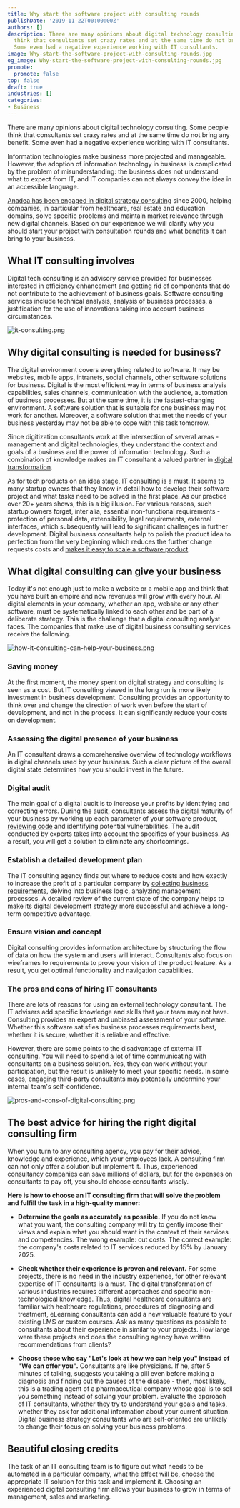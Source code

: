 ```yaml
---
title: Why start the software project with consulting rounds
publishDate: '2019-11-22T00:00:00Z'
authors: []
description: There are many opinions about digital technology consulting. Some people
  think that consultants set crazy rates and at the same time do not bring any benefit.
  Some even had a negative experience working with IT consultants.
image: Why-start-the-software-project-with-consulting-rounds.jpg
og_image: Why-start-the-software-project-with-consulting-rounds.jpg
promote:
  promote: false
top: false
draft: true
industries: []
categories:
- Business
---
```


There are many opinions about digital technology consulting. Some people think that consultants set crazy rates and at the same time do not bring any benefit. Some even had a negative experience working with IT consultants.

Information technologies make business more projected and manageable. However, the adoption of information technology in business is complicated by the problem of misunderstanding: the business does not understand what to expect from IT, and IT companies can not always convey the idea in an accessible language.

<a href=https://anadea.info/services/consulting-and-audit>Anadea has been engaged in digital strategy consulting</a> since 2000, helping companies, in particular from healthcare, real estate and education domains, solve specific problems and maintain market relevance through new digital channels. Based on our experience we will clarify why you should start your project with consultation rounds and what benefits it can bring to your business.

## What IT consulting involves

Digital tech consulting is an advisory service provided for businesses interested in efficiency enhancement and getting rid of components that do not contribute to the achievement of business goals. Software consulting services include technical analysis, analysis of business processes, a justification for the use of innovations taking into account business circumstances.

![it-consulting.png](it-consulting.png)

## Why digital consulting is needed for business?

The digital environment covers everything related to software. It may be websites, mobile apps, intranets, social channels, other software solutions for business. Digital is the most efficient way in terms of business analysis capabilities, sales channels, communication with the audience, automation of business processes. But at the same time, it is the fastest-changing environment. A software solution that is suitable for one business may not work for another. Moreover, a software solution that met the needs of your business yesterday may not be able to cope with this task tomorrow.

Since digitization consultants work at the intersection of several areas - management and digital technologies, they understand the context and goals of a business and the power of information technology. Such a combination of knowledge makes an IT consultant a valued partner in <a href="https://anadea.info/blog/digital-transformation" target="_blank">digital transformation</a>.

As for tech products on an idea stage, IT consulting is a must. It seems to many startup owners that they know in detail how to develop their software project and what tasks need to be solved in the first place. As our practice over 20+ years shows, this is a big illusion. For various reasons, such startup owners forget, inter alia, essential non-functional requirements - protection of personal data, extensibility, legal requirements, external interfaces, which subsequently will lead to significant challenges in further development. Digital business consultants help to polish the product idea to perfection from the very beginning which reduces the further change requests costs and <a href="https://anadea.info/blog/why-startups-benefit-from-a-code-audit-when-scaling">makes it easy to scale a software product</a>.

## What digital consulting can give your business

Today it's not enough just to make a website or a mobile app and think that you have built an empire and now revenues will grow with every hour. All digital elements in your company, whether an app, website or any other software, must be systematically linked to each other and be part of a deliberate strategy. This is the challenge that a digital consulting analyst faces. The companies that make use of digital business consulting services receive the following.

![how-it-consulting-can-help-your-business.png](how-it-consulting-can-help-your-business.png)

### Saving money

At the first moment, the money spent on digital strategy and consulting is seen as a cost. But IT consulting viewed in the long run is more likely investment in business development. Consulting provides an opportunity to think over and change the direction of work even before the start of development, and not in the process. It can significantly reduce your costs on development.

### Assessing the digital presence of your business

An IT consultant draws a comprehensive overview of technology workflows in digital channels used by your business. Such a clear picture of the overall digital state determines how you should invest in the future.

### Digital audit

The main goal of a digital audit is to increase your profits by identifying and correcting errors. During the audit, consultants assess the digital maturity of your business by working up each parameter of your software product, <a href="https://anadea.info/blog/what-to-focus-on-when-making-a-code-review">reviewing code</a> and identifying potential vulnerabilities. The audit conducted by experts takes into account the specifics of your business. As a result, you will get a solution to eliminate any shortcomings.

### Establish a detailed development plan

The IT consulting agency finds out where to reduce costs and how exactly to increase the profit of a particular company by <a href="https://anadea.info/guides/user-persona-for-startups">collecting business requirements</a>, delving into business logic, analyzing management processes. A detailed review of the current state of the company helps to make its digital development strategy more successful and achieve a long-term competitive advantage.

### Ensure vision and concept

Digital consulting provides information architecture by structuring the flow of data on how the system and users will interact. Consultants also focus on wireframes to requirements to prove your vision of the product feature. As a result, you get optimal functionality and navigation capabilities.

### The pros and cons of hiring IT consultants

There are lots of reasons for using an external technology consultant. The IT advisers add specific knowledge and skills that your team may not have. Consulting provides an expert and unbiased assessment of your software. Whether this software satisfies business processes requirements best, whether it is secure, whether it is reliable and effective.

However, there are some points to the disadvantage of external IT consulting. You will need to spend a lot of time communicating with consultants on a business solution. Yes, they can work without your participation, but the result is unlikely to meet your specific needs. In some cases, engaging third-party consultants may potentially undermine your internal team's self-confidence.

![pros-and-cons-of-digital-consulting.png](pros-and-cons-of-digital-consulting.png)

## The best advice for hiring the right digital consulting firm

When you turn to any consulting agency, you pay for their advice, knowledge and experience, which your employees lack. A consulting firm can not only offer a solution but implement it. Thus, experienced consultancy companies can save millions of dollars, but for the expenses on consultants to pay off, you should choose consultants wisely.

**Here is how to choose an IT consulting firm that will solve the problem and fulfill the task in a high-quality manner:**

- **Determine the goals as accurately as possible.** If you do not know what you want, the consulting company will try to gently impose their views and explain what you should want in the context of their services and competencies. The wrong example: cut costs. The correct example: the company's costs related to IT services reduced by 15% by January 2025.

- **Check whether their experience is proven and relevant.** For some projects, there is no need in the industry experience, for other relevant expertise of IT consultants is a must. The digital transformation of various industries requires different approaches and specific non-technological knowledge. Thus, digital healthcare consultants are familiar with healthcare regulations, procedures of diagnosing and treatment, eLearning consultants can add a new valuable feature to your existing LMS or custom courses. Ask as many questions as possible to consultants about their experience in similar to your projects. How large were these projects and does the consulting agency have written recommendations from clients?

- **Choose those who say "Let's look at how we can help you" instead of "We can offer you".** Consultants are like physicians. If he, after 5 minutes of talking, suggests you taking a pill even before making a diagnosis and finding out the causes of the disease - then, most likely, this is a trading agent of a pharmaceutical company whose goal is to sell you something instead of solving your problem. Evaluate the approach of IT consultants, whether they try to understand your goals and tasks, whether they ask for additional information about your current situation. Digital business strategy consultants who are self-oriented are unlikely to change their focus on solving your business problems.

## Beautiful closing credits

The task of an IT consulting team is to figure out what needs to be automated in a particular company, what the effect will be, choose the appropriate IT solution for this task and implement it. Choosing an experienced digital consulting firm allows your business to grow in terms of management, sales and marketing.
